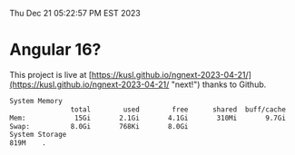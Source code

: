Thu Dec 21 05:22:57 PM EST 2023

# Angular 16?


This project is live at [https://kusl.github.io/ngnext-2023-04-21/](https://kusl.github.io/ngnext-2023-04-21/ "next!") thanks to Github.

```bash
System Memory
               total        used        free      shared  buff/cache   available
Mem:            15Gi       2.1Gi       4.1Gi       310Mi       9.7Gi        13Gi
Swap:          8.0Gi       768Ki       8.0Gi
System Storage
819M	.
```
```bash
